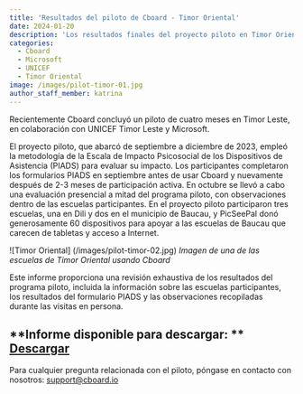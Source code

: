 ```yaml
---
title: 'Resultados del piloto de Cboard - Timor Oriental'
date: 2024-01-20
description: 'Los resultados finales del proyecto piloto en Timor Oriental están disponibles para su descarga'
categories:
  - Cboard
  - Microsoft
  - UNICEF
  - Timor Oriental
image: /images/pilot-timor-01.jpg
author_staff_member: katrina
---
```


Recientemente Cboard concluyó un piloto de cuatro meses en Timor Leste, en colaboración con UNICEF Timor Leste y Microsoft.

El proyecto piloto, que abarcó de septiembre a diciembre de 2023, empleó la metodología de la Escala de Impacto Psicosocial de los Dispositivos de Asistencia (PIADS) para evaluar su impacto. Los participantes completaron los formularios PIADS en septiembre antes de usar Cboard y nuevamente después de 2-3 meses de participación activa. En octubre se llevó a cabo una evaluación presencial a mitad del programa piloto, con observaciones dentro de las escuelas participantes. En el proyecto piloto participaron tres escuelas, una en Dili y dos en el municipio de Baucau, y PicSeePal donó generosamente 60 dispositivos para apoyar a las escuelas de Baucau que carecen de tabletas y acceso a Internet.

![Timor Oriental] (/images/pilot-timor-02.jpg)
_Imagen de una de las escuelas de Timor Oriental usando Cboard_

Este informe proporciona una revisión exhaustiva de los resultados del programa piloto, incluida la información sobre las escuelas participantes, los resultados del formulario PIADS y las observaciones recopiladas durante las visitas en persona.

## \*\*Informe disponible para descargar: \*\* [Descargar](https://www.cboard.io/documents/CboardTimorLestePilot2023Report.pdf)

Para cualquier pregunta relacionada con el piloto, póngase en contacto con nosotros: [support@cboard.io](support@cboard.io)

